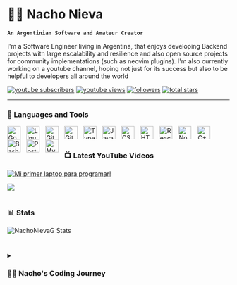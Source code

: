 # 💻‍♂️ Nacho Nieva

**`An Argentinian Software and Amateur Creator`**

I'm a Software Engineer living in Argentina, that enjoys developing Backend projects with large escalability and resilience and also open source projects for community implementations (such as neovim plugins). I'm also currently working on a youtube channel, hoping not just for its success but also to be helpful to developers all around the world

   <p align="left">
      <a href="https://www.youtube.com/channel/UCcdCjfw4HBgPceg7PYgeY6Q?sub_confirmation=1" target="_blank" rel="noopener noreferrer">
         <img alt="youtube subscribers" title="Subscribe to my YouTube channel" src="https://custom-icon-badges.demolab.com/youtube/channel/subscribers/UCcdCjfw4HBgPceg7PYgeY6Q?color=%23E05D44&label=SUBSCRIBE&logo=video&logoColor=white&style=for-the-badge&labelColor=CE4630"/></a> 
      <a href="https://www.youtube.com/channel/UCcdCjfw4HBgPceg7PYgeY6Q" target="_blank" rel="noopener noreferrer">
         <img alt="youtube views" title="YouTube views" src="https://custom-icon-badges.demolab.com/youtube/channel/views/UCcdCjfw4HBgPceg7PYgeY6Q?color=%23E1AD0E&logo=eye&logoColor=white&style=for-the-badge&labelColor=C79600"/></a> 
      <a href="https://github.com/NachoNievaG?tab=followers">
         <img alt="followers" title="Follow me on Github" src="https://custom-icon-badges.demolab.com/github/followers/NachoNievaG?color=236ad3&labelColor=1155ba&style=for-the-badge&logo=person-add&label=Follow&logoColor=white"/></a>
      <a href="https://github.com/NachoNievaG?tab=repositories&sort=stargazers">
         <img alt="total stars" title="Total stars on GitHub" src="https://custom-icon-badges.demolab.com/github/stars/NachoNievaG?color=55960c&style=for-the-badge&labelColor=488207&logo=star"/></a>
   </p>

---

### 🧰 Languages and Tools

<img align="left" alt="Go" width="30px" style="padding-right:10px;" src="https://cdn.jsdelivr.net/gh/devicons/devicon/icons/go/go-original.svg"/>
<img align="left" alt="Linux" width="30px" style="padding-right:10px;" src="https://cdn.jsdelivr.net/gh/devicons/devicon/icons/linux/linux-original.svg" />
<img align="left" alt="Git" width="30px" style="padding-right:10px;" src="https://cdn.jsdelivr.net/gh/devicons/devicon/icons/git/git-original.svg" />
<img align="left" alt="GitHub" width="30px" style="padding-right:10px;" src="https://cdn.jsdelivr.net/gh/devicons/devicon/icons/github/github-original.svg" />
<img align="left" alt="TypeScript" width="30px" style="padding-right:10px;" src="https://cdn.jsdelivr.net/gh/devicons/devicon/icons/typescript/typescript-plain.svg" />
<img align="left" alt="JavaScript" width="30px" style="padding-right:10px;" src="https://cdn.jsdelivr.net/gh/devicons/devicon/icons/javascript/javascript-plain.svg" />
<img align="left" alt="CSS" width="30px" style="padding-right:10px;" src="https://cdn.jsdelivr.net/gh/devicons/devicon/icons/css3/css3-plain.svg" />
<img align="left" alt="HTML" width="30px" style="padding-right:10px;" src="https://cdn.jsdelivr.net/gh/devicons/devicon/icons/html5/html5-plain.svg" />
<img align="left" alt="React" width="30px" style="padding-right:10px;" src="https://cdn.jsdelivr.net/gh/devicons/devicon/icons/react/react-original.svg" />
<img align="left" alt="NodeJS" width="30px" style="padding-right:10px;" src="https://cdn.jsdelivr.net/gh/devicons/devicon/icons/nodejs/nodejs-original.svg" />
<img align="left" alt="C++" width="30px" style="padding-right:10px;" src="https://cdn.jsdelivr.net/gh/devicons/devicon/icons/cplusplus/cplusplus-line.svg" />
<img align="left" alt="Bash" width="30px" style="padding-right:10px;" src="https://cdn.jsdelivr.net/gh/devicons/devicon/icons/bash/bash-original.svg" />
<img align="left" alt="PostgreSQL" width="30px" style="padding-right:10px;" src="https://cdn.jsdelivr.net/gh/devicons/devicon/icons/postgresql/postgresql-original.svg" />
<img align="left" alt="MySQL" width="30px" style="padding-right:10px;" src="https://cdn.jsdelivr.net/gh/devicons/devicon/icons/mysql/mysql-original.svg" />

<br />

#

### 📺 Latest YouTube Videos

<!-- BEGIN YOUTUBE-CARDS -->
[![Mi primer laptop para programar!](https://ytcards.demolab.com/?id=z1XtNC3pvw0&title=Mi+primer+laptop+para+programar%21&timestamp=1664145301&background_color=%230d1117&title_color=%23ffffff&stats_color=%23dedede&width=250 "Mi primer laptop para programar!")](https://www.youtube.com/watch?v=z1XtNC3pvw0)
<!-- END YOUTUBE-CARDS -->

[<img src="https://custom-icon-badges.demolab.com/badge/-Subscribe%20For%20More-red?style=for-the-badge&logo=video&logoColor=white"/>](https://www.youtube.com/channel/UCcdCjfw4HBgPceg7PYgeY6Q?sub_confirmation=1)

#

### 📊 Stats

![NachoNievaG Stats](https://github-readme-stats.vercel.app/api?username=nachonievag&show_icons=true&theme=gruvbox)

<!-- ![GitHub Streak](https://streak-stats.demolab.com?user=NachoNievaG&theme=gruvbox&border_radius=4.5) -->

#

<details>
 <summary><h3>👨‍💻 Nacho's Coding Journey</h3></summary>
    I started my carrer at the age of 15, when my highschool teacher told me about something called "Algorithms". This Algorithms were mathematical applications to solve a specific problem. With my first Qbasic solving program i said to myself that this was the path that i was seeking. From then, i started digging in Visual Basic and asp trying to understand what a DB was. And finally after a few years of practice, i managed to land my first engineer job, in which I used php and javascript for a while. I had several jobs, every single one, a harder task than the one before that, and now all that experience lead me here. Currently I'm a Head of Backend Engineering hoping to discover new tools to develop. 
    Wish you well :) 
  
[youtube]: https://youtube.com/channel/UCcdCjfw4HBgPceg7PYgeY6Q
